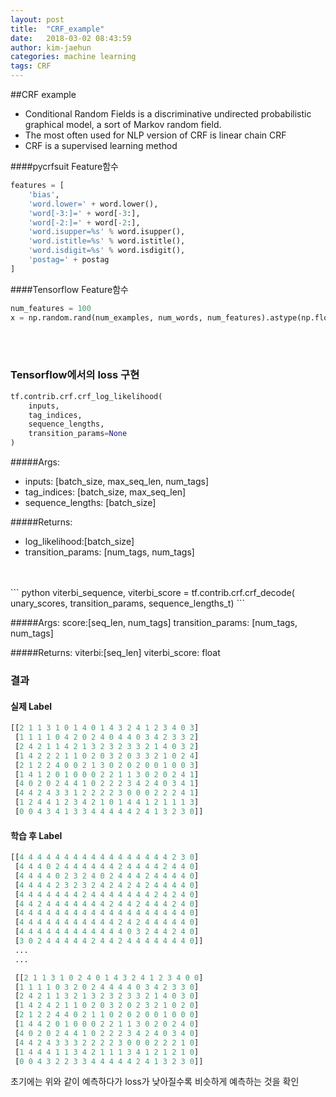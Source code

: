 ```yaml
---
layout: post
title:  "CRF_example"
date:   2018-03-02 08:43:59
author: kim-jaehun
categories: machine learning
tags: CRF
---
```


##CRF example


- Conditional Random Fields is a discriminative undirected probabilistic graphical model, a sort of Markov random field.
- The most often used for NLP version of CRF is linear chain CRF
- CRF is a supervised learning method



####pycrfsuit Feature함수

``` python
features = [
    'bias',
    'word.lower=' + word.lower(),
    'word[-3:]=' + word[-3:],
    'word[-2:]=' + word[-2:],
    'word.isupper=%s' % word.isupper(),
    'word.istitle=%s' % word.istitle(),
    'word.isdigit=%s' % word.isdigit(),
    'postag=' + postag
]
```

####Tensorflow Feature함수
``` python
num_features = 100
x = np.random.rand(num_examples, num_words, num_features).astype(np.float32)
```


<br><br>
### Tensorflow에서의 loss 구현
```python
tf.contrib.crf.crf_log_likelihood(
    inputs,
    tag_indices,
    sequence_lengths,
    transition_params=None
)
```

#####Args:
* inputs: [batch_size, max_seq_len, num_tags]
* tag_indices: [batch_size, max_seq_len]
* sequence_lengths: [batch_size]

#####Returns:


* log_likelihood:[batch_size]
* transition_params: [num_tags, num_tags]

<br>
<br>
``` python
viterbi_sequence, viterbi_score = tf.contrib.crf.crf_decode( unary_scores, transition_params, sequence_lengths_t)
```


#####Args:
score:[seq_len, num_tags]
transition_params: [num_tags, num_tags]

#####Returns:
viterbi:[seq_len]
viterbi_score:  float




### 결과
#### 실제 Label
```python
[[2 1 1 3 1 0 1 4 0 1 4 3 2 4 1 2 3 4 0 3]
 [1 1 1 1 0 4 2 0 2 4 0 4 4 0 3 4 2 3 3 2]
 [2 4 2 1 1 4 2 1 3 2 3 2 3 3 2 1 4 0 3 2]
 [1 4 2 2 2 1 1 0 2 0 3 2 0 3 3 2 1 0 2 4]
 [2 1 2 2 4 0 0 2 1 3 0 2 0 2 0 0 1 0 0 3]
 [1 4 1 2 0 1 0 0 0 2 2 1 1 3 0 2 0 2 4 1]
 [4 0 2 0 2 4 4 1 0 2 2 2 3 4 2 4 0 3 4 1]
 [4 4 2 4 3 3 1 2 2 2 2 3 0 0 0 2 2 2 4 1]
 [1 2 4 4 1 2 3 4 2 1 0 1 4 4 1 2 1 1 1 3]
 [0 0 4 3 4 1 3 3 4 4 4 4 4 2 4 1 3 2 3 0]]
```

#### 학습 후 Label
```python
[[4 4 4 4 4 4 4 4 4 4 4 4 4 4 4 4 4 2 3 0]
 [4 4 4 0 2 4 4 4 4 4 4 2 4 4 4 4 2 4 4 0]
 [4 4 4 4 0 2 3 2 4 0 2 4 4 4 2 4 4 4 4 0]
 [4 4 4 4 2 3 2 3 2 4 2 4 2 4 2 4 4 4 4 0]
 [4 4 4 4 4 4 4 2 4 4 4 4 4 4 4 2 4 2 4 0]
 [4 4 2 4 4 4 4 4 4 4 2 4 4 2 4 4 4 2 4 0]
 [4 4 4 4 4 4 4 4 4 4 4 4 4 4 4 4 4 4 4 0]
 [4 4 4 4 4 4 4 4 4 4 4 2 4 2 4 4 4 4 4 0]
 [4 4 4 4 4 4 4 4 4 4 4 4 0 3 2 4 4 2 4 0]
 [3 0 2 4 4 4 4 4 2 4 4 2 4 4 4 4 4 4 4 0]]
 ...
 ...

 [[2 1 1 3 1 0 2 4 0 1 4 3 2 4 1 2 3 4 0 0]
 [1 1 1 1 0 3 2 0 2 4 4 4 4 0 3 4 2 3 3 0]
 [2 4 2 1 1 3 2 1 3 2 3 2 3 3 2 1 4 0 3 0]
 [1 4 2 4 2 1 1 0 2 0 3 2 0 2 3 2 1 0 2 0]
 [2 1 2 2 4 4 0 2 1 1 0 2 0 2 0 0 1 0 0 0]
 [1 4 4 2 0 1 0 0 0 2 2 1 1 3 0 2 0 2 4 0]
 [4 0 2 0 2 4 4 1 0 2 2 2 3 4 2 4 0 3 4 0]
 [4 4 2 4 3 3 3 2 2 2 2 3 0 0 0 2 2 2 1 0]
 [1 4 4 4 1 1 3 4 2 1 1 1 3 4 1 2 1 2 1 0]
 [0 0 4 3 2 2 3 3 4 4 4 4 4 2 4 1 3 2 3 0]]
```

초기에는 위와 같이 예측하다가 loss가 낮아질수록 비슷하게 예측하는 것을 확인

